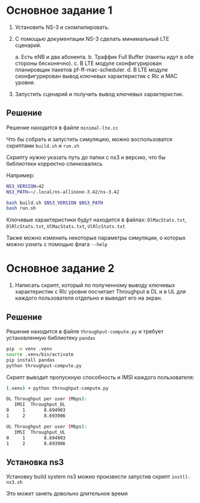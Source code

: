 # Основное задание 1
1. Установить NS-3 и скомпилировать. 

2. С помощью документации NS-3 сделать минимальный LTE сценарий. 

   a. Есть eNB и два абонента. 
   b. Траффик Full Buffer (пакеты идут в обе стороны бесконечно). 
   c. В LTE модуле сконфигурирован планировщик пакетов pf-ff-mac-scheduler. 
   d. В LTE модуле сконфигурирован вывод ключевых характеристик с Rlc и MAC  уровня. 

3. Запустить сценарий и получить вывод ключевых характеристик.  

## Решение

Решение находится в файле `minimal-lte.cc`

Что бы собрать и запустить симуляцию, можно воспользоватся скриптами `build.sh` и `run.sh`

Скрипту нужно указать путь до папки с ns3 и версию, что бы библиотеки корректно слинковались

Например:

``` sh
NS3_VERSION=42
NS3_PATH=~/.local/ns-allinone-3.42/ns-3.42

bash build.sh $NS3_VERSION $NS3_PATH
bash run.sh

```

Ключевые характеристики будут находится в файлах: `DlMacStats.txt`,  `DlRlcStats.txt`,  `UlMacStats.txt`,  `UlRlcStats.txt`

Также можно изменить некоторые параметры симуляции, о которых можно узнать с помощью флага `--help`


# Основное задание 2
1. Написать скрипт, который по полученному выводу ключевых характеристик с Rlc уровня  посчитает Throughput в DL и в UL для каждого пользователя отдельно и выведет его на  экран. 

## Решение

Решение находится в файле `throughput-compute.py` и требует установленную библиотеку `pandas`

```sh
pip -m venv .venv
source .venv/bin/activate
pip install pandas
python throughput-compute.py
```

Скрипт выводит пропускную способность и IMSI каждого пользователя:

```bash
(.venv) ➜ python throughput-compute.py

DL Throughput per user (Mbps):
   IMSI  Throughput_DL
0     1       8.694903
1     2       8.693986

UL Throughput per user (Mbps):
   IMSI  Throughput_UL
0     1       8.694903
1     2       8.693986

```

## Установка ns3

Установку build system ns3 можно произвести запустив скрипт `instll-ns3.sh`

Это может занять довольно длительное время

